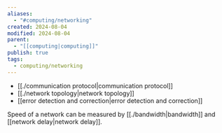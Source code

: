 ```yaml
---
aliases:
  - "#computing/networking"
created: 2024-08-04
modified: 2024-08-04
parent:
  - "[[computing|computing]]"
publish: true
tags:
  - computing/networking
---
```

- [[./communication protocol|communication protocol]]
- [[./network topology|network topology]]
- [[error detection and correction|error detection and correction]]

Speed of a network can be measured by [[./bandwidth|bandwidth]] and [[network delay|network delay]].